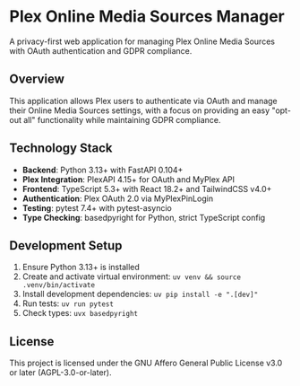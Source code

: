 # Plex Online Media Sources Manager

A privacy-first web application for managing Plex Online Media Sources with OAuth authentication and GDPR compliance.

## Overview

This application allows Plex users to authenticate via OAuth and manage their Online Media Sources settings, with a focus on providing an easy "opt-out all" functionality while maintaining GDPR compliance.

## Technology Stack

- **Backend**: Python 3.13+ with FastAPI 0.104+
- **Plex Integration**: PlexAPI 4.15+ for OAuth and MyPlex API
- **Frontend**: TypeScript 5.3+ with React 18.2+ and TailwindCSS v4.0+
- **Authentication**: Plex OAuth 2.0 via MyPlexPinLogin
- **Testing**: pytest 7.4+ with pytest-asyncio
- **Type Checking**: basedpyright for Python, strict TypeScript config

## Development Setup

1. Ensure Python 3.13+ is installed
2. Create and activate virtual environment: `uv venv && source .venv/bin/activate`
3. Install development dependencies: `uv pip install -e ".[dev]"`
4. Run tests: `uv run pytest`
5. Check types: `uvx basedpyright`

## License

This project is licensed under the GNU Affero General Public License v3.0 or later (AGPL-3.0-or-later). 